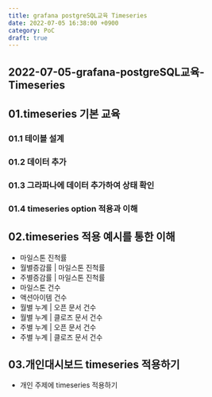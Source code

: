 ```yaml
---
title: grafana postgreSQL교육 Timeseries
date: 2022-07-05 16:38:00 +0900
category: PoC
draft: true
---
```


## 2022-07-05-grafana-postgreSQL교육-Timeseries

## 01.timeseries 기본 교육

### 01.1 테이블 설계

### 01.2 데이터  추가

### 01.3 그라파나에 데이터 추가하여 상태 확인

### 01.4 timeseries  option 적용과 이해

## 02.timeseries 적용 예시를 통한 이해

- 마일스톤 진척률
- 월별증감률 | 마일스톤 진척률
- 주별증감률 | 마일스톤 진척률
- 마일스톤 건수
- 액션아이템 건수
- 월별 누계 | 오픈 문서 건수
- 월별 누계 | 클로즈 문서 건수
- 주별 누계 | 오픈 문서 건수
- 주별 누계 | 클로즈 문서 건수

## 03.개인대시보드 timeseries 적용하기

- 개인 주제에 timeseries 적용하기